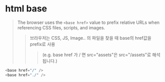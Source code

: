 # html base

> The browser uses the `<base href>` value to prefix relative URLs when referencing CSS files, scripts, and images.
>
> > 브라우저는 CSS, JS, Image.. 의 파일을 찾을 때 base의 href값을 prefix로 사용
> >
> > > (e.g. base href 가 / 면 src="assets"은 src="/assets"로 해석됩니다.)

```js
<base href="/" />
<base href="./" />
```
